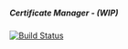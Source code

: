 ##### Certificate Manager - (WIP)

[![Build Status](https://travis-ci.org/MideO/cert-manager.svg?branch=master)](https://travis-ci.org/MideO/cert-manager)